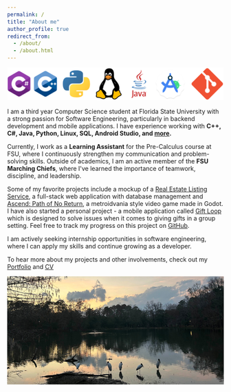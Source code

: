 ```yaml
---
permalink: /
title: "About me"
author_profile: true
redirect_from: 
  - /about/
  - /about.html
---
```


![My Skills](/images/skills.png)

I am a third year Computer Science student at Florida State University with a strong passion for Software Engineering, particularly in backend development and mobile applications. I have experience working with **C++, C#, Java, Python, Linux, SQL, Android Studio, and [more](https://acortez1003.github.io/cv/).** 

Currently, I work as a **Learning Assistant** for the Pre-Calculus course at FSU, where I continuously strengthen my communication and problem-solving skills. Outside of academics, I am an active member of the **FSU Marching Chiefs**, where I've learned the importance of teamwork, discipline, and leadership.

Some of my favorite projects include a mockup of a [Real Estate Listing Service](https://acortez1003.github.io/portfolio/portfolio-2/), a full-stack web application with database management and [Ascend: Path of No Return](https://acortez1003.github.io/portfolio/portfolio-1/), a metroidvania style video game made in Godot. I have also started a personal project - a mobile application called [Gift Loop](https://acortez1003.github.io/portfolio/portfolio-5) which is designed to solve issues when it comes to giving gifts in a group setting. Feel free to track my progress on this project on [GitHub](https://github.com/acortez1003/GiftLoop).

I am actively seeking internship opportunities in software engineering, where I can apply my skills and continue growing as a developer.

To hear more about my projects and other involvements, check out my [Portfolio](https://acortez1003.github.io/portfolio/) and [CV](https://acortez1003.github.io/cv/)

![Lake](/images/lake.png)